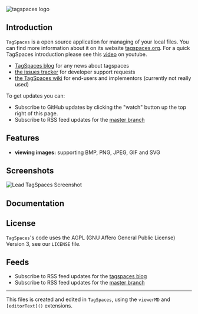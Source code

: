 ![tagspaces logo](https://raw.github.com/uggrock/tagspaces/master/data/assets/icon96.png) 
## Introduction

`TagSpaces` is a open source application for managing of your local files. You can find more information about it on its website [tagspaces.org](http://tagspaces.org/). For a quick TagSpaces introduction please see this [video](https://www.youtube.com/embed/CJ2hYU6U-C8) on youtube.

- [TagSpaces blog](http://tagspaces.org/blog/) for any news about tagspaces
- [the issues tracker](https://github.com/uggrock/tagspaces/issues) for developer support requests
- [the TagSpaces wiki](https://github.com/uggrock/tagspaces/wiki) for end-users and implementors (currently not really used)

To get updates you can:
- Subscribe to GitHub updates by clicking the "watch" button up the top right of this page.
- Subscribe to RSS feed updates for the [master branch](https://github.com/uggrock/tagspaces/commits/master.atom)

## Features

* **viewing images:** supporting BMP, PNG, JPEG, GIF and SVG 

## Screenshots

![Lead TagSpaces Screenshot](http://www.tagspaces.org/content/v1.7/tagspaces-browsing.png)

## Documentation

## License

`TagSpaces`'s code uses the AGPL (GNU Affero General Public License) Version 3, see our `LICENSE` file.

## Feeds
- Subscribe to RSS feed updates for the [tagspaces blog](http://tagspaces.org/blog/feed.xml)
- Subscribe to RSS feed updates for the [master branch](https://github.com/uggrock/tagspace/commits/master.atom)

- - -
This files is created and edited in `TagSpaces`, using the `viewerMD` and `[editorText]()` extensions.
